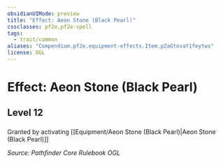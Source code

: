 ```yaml
---
obsidianUIMode: preview
title: "Effect: Aeon Stone (Black Pearl)"
cssclasses: pf2e,pf2e-spell
tags:
  - trait/common
aliases: "Compendium.pf2e.equipment-effects.Item.p2aGtovaY1feytws"
license: OGL
---
```

# Effect: Aeon Stone (Black Pearl)
## Level 12
### 






Granted by activating [[Equipment/Aeon Stone (Black Pearl)|Aeon Stone (Black Pearl)]]

*Source: Pathfinder Core Rulebook*
*OGL*